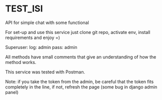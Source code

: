 # TEST_ISI
API for simple chat with some functional 

For set-up and use this service just clone git repo, activate env, install requirements and enjoy =)

Superuser:
  log: admin
  pass: admin
  
All methods have small comments that give an understanding of how the method works.

This service was tested with Postman.

Note: if you take the token from the admin, be careful that the token fits completely in the line, if not, refresh the page (some bug in django admin panel)
